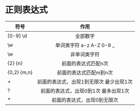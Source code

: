 
# 正则表达式

| 符号        | 作用                                    |
| ------------|:---------------------------------------:|
| [0-9] \d    | 全部数字                                |
| \w          | 单词类字符 a-z A-Z 0-9 _                |
| \w          | 非单词类字符                            |
| {2}  {n}    | 前面的表达式匹配n次                     |
| {0,2} {m,n} | 前面的表达式匹配m到n次                  |
| +           | 前面的表达式，出现1到无限次  最少出现1次|
| ?           | 前面的表达式，出现0到1次  最多出现1次   |
| *           | 前面的表达式，出现0到无限次             |









